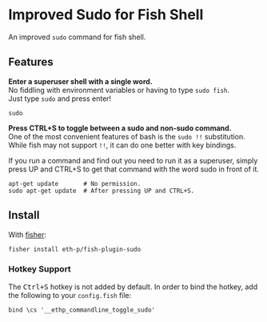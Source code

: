 # Improved Sudo for Fish Shell

An improved `sudo` command for fish shell.



## Features

**Enter a superuser shell with a single word.**  
No fiddling with environment variables or having to type `sudo fish`.  
Just type `sudo` and press enter!

```fish
sudo
```

**Press CTRL+S to toggle between a sudo and non-sudo command.**  
One of the most convenient features of bash is the `sudo !!` substitution.  
While fish may not support `!!`, it can do one better with key bindings.  

If you run a command and find out you need to run it as a superuser, simply press UP and CTRL+S to get that command with the word sudo in front of it.

```fish
apt-get update       # No permission.
sudo apt-get update  # After pressing UP and CTRL+S.
```




## Install

With [fisher](https://github.com/jorgebucaran/fisher):

```fish
fisher install eth-p/fish-plugin-sudo
```

### Hotkey Support

The <kbd>Ctrl+S</kbd> hotkey is not added by default. In order to bind the hotkey, add the following to your `config.fish` file:

```fish
bind \cs '__ethp_commandline_toggle_sudo'
```

